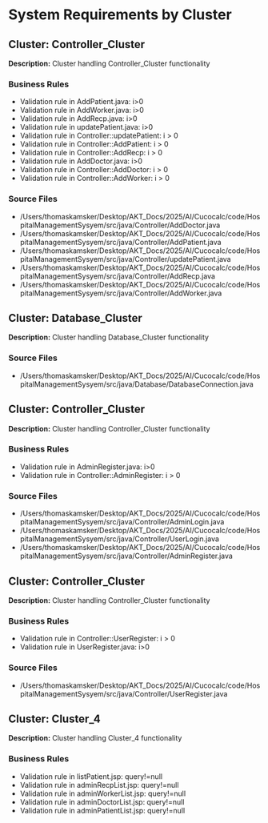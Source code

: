 # System Requirements by Cluster

## Cluster: Controller_Cluster

**Description:** Cluster handling Controller_Cluster functionality

### Business Rules
- Validation rule in AddPatient.java: i>0
- Validation rule in AddWorker.java: i>0
- Validation rule in AddRecp.java: i>0
- Validation rule in updatePatient.java: i>0
- Validation rule in Controller::updatePatient: i > 0
- Validation rule in Controller::AddPatient: i > 0
- Validation rule in Controller::AddRecp: i > 0
- Validation rule in AddDoctor.java: i>0
- Validation rule in Controller::AddDoctor: i > 0
- Validation rule in Controller::AddWorker: i > 0

### Source Files
- /Users/thomaskamsker/Desktop/AKT_Docs/2025/AI/Cucocalc/code/HospitalManagementSysyem/src/java/Controller/AddDoctor.java
- /Users/thomaskamsker/Desktop/AKT_Docs/2025/AI/Cucocalc/code/HospitalManagementSysyem/src/java/Controller/AddPatient.java
- /Users/thomaskamsker/Desktop/AKT_Docs/2025/AI/Cucocalc/code/HospitalManagementSysyem/src/java/Controller/updatePatient.java
- /Users/thomaskamsker/Desktop/AKT_Docs/2025/AI/Cucocalc/code/HospitalManagementSysyem/src/java/Controller/AddRecp.java
- /Users/thomaskamsker/Desktop/AKT_Docs/2025/AI/Cucocalc/code/HospitalManagementSysyem/src/java/Controller/AddWorker.java

## Cluster: Database_Cluster

**Description:** Cluster handling Database_Cluster functionality

### Source Files
- /Users/thomaskamsker/Desktop/AKT_Docs/2025/AI/Cucocalc/code/HospitalManagementSysyem/src/java/Database/DatabaseConnection.java

## Cluster: Controller_Cluster

**Description:** Cluster handling Controller_Cluster functionality

### Business Rules
- Validation rule in AdminRegister.java: i>0
- Validation rule in Controller::AdminRegister: i > 0

### Source Files
- /Users/thomaskamsker/Desktop/AKT_Docs/2025/AI/Cucocalc/code/HospitalManagementSysyem/src/java/Controller/AdminLogin.java
- /Users/thomaskamsker/Desktop/AKT_Docs/2025/AI/Cucocalc/code/HospitalManagementSysyem/src/java/Controller/UserLogin.java
- /Users/thomaskamsker/Desktop/AKT_Docs/2025/AI/Cucocalc/code/HospitalManagementSysyem/src/java/Controller/AdminRegister.java

## Cluster: Controller_Cluster

**Description:** Cluster handling Controller_Cluster functionality

### Business Rules
- Validation rule in Controller::UserRegister: i > 0
- Validation rule in UserRegister.java: i>0

### Source Files
- /Users/thomaskamsker/Desktop/AKT_Docs/2025/AI/Cucocalc/code/HospitalManagementSysyem/src/java/Controller/UserRegister.java

## Cluster: Cluster_4

**Description:** Cluster handling Cluster_4 functionality

### Business Rules
- Validation rule in listPatient.jsp: query!=null
- Validation rule in adminRecpList.jsp: query!=null
- Validation rule in adminWorkerList.jsp: query!=null
- Validation rule in adminDoctorList.jsp: query!=null
- Validation rule in adminPatientList.jsp: query!=null

